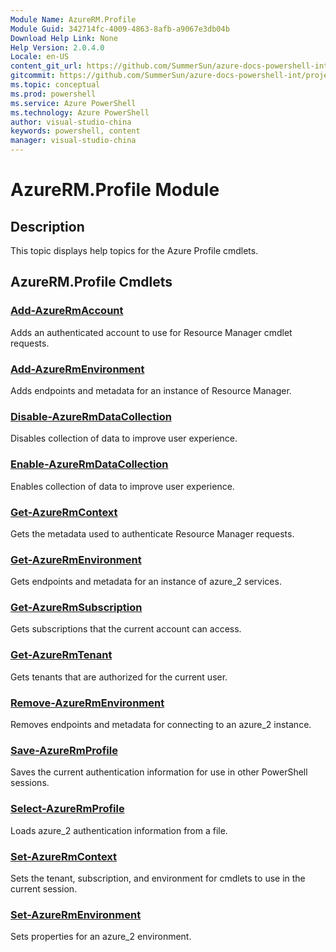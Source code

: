 ```yaml
---
Module Name: AzureRM.Profile
Module Guid: 342714fc-4009-4863-8afb-a9067e3db04b
Download Help Link: None
Help Version: 2.0.4.0
Locale: en-US
content_git_url: https://github.com/SummerSun/azure-docs-powershell-int/projects/azure-docs-powershell-int/azureps-cmdlets-docs/ResourceManager/AzureRM.Profile/v1.0/CmdletMDs/AzureRM.Profile.md
gitcommit: https://github.com/SummerSun/azure-docs-powershell-int/projects/azure-docs-powershell-int/azureps-cmdlets-docs/ResourceManager/AzureRM.Profile/v1.0/CmdletMDs/AzureRM.Profile.md
ms.topic: conceptual
ms.prod: powershell
ms.service: Azure PowerShell
ms.technology: Azure PowerShell
author: visual-studio-china
keywords: powershell, content
manager: visual-studio-china
---
```


# AzureRM.Profile Module
## Description
This topic displays help topics for the Azure Profile cmdlets.

## AzureRM.Profile Cmdlets
### [Add-AzureRmAccount](Add-AzureRmAccount.md)
Adds an authenticated account to use for Resource Manager cmdlet requests.


### [Add-AzureRmEnvironment](Add-AzureRmEnvironment.md)
Adds endpoints and metadata for an instance of Resource Manager.


### [Disable-AzureRmDataCollection](Disable-AzureRmDataCollection.md)
Disables collection of data to improve user experience.


### [Enable-AzureRmDataCollection](Enable-AzureRmDataCollection.md)
Enables collection of data to improve user experience.


### [Get-AzureRmContext](Get-AzureRmContext.md)
Gets the metadata used to authenticate Resource Manager requests.


### [Get-AzureRmEnvironment](Get-AzureRmEnvironment.md)
Gets endpoints and metadata for an instance of azure_2 services.


### [Get-AzureRmSubscription](Get-AzureRmSubscription.md)
Gets subscriptions that the current account can access.


### [Get-AzureRmTenant](Get-AzureRmTenant.md)
Gets tenants that are authorized for the current user.


### [Remove-AzureRmEnvironment](Remove-AzureRmEnvironment.md)
Removes endpoints and metadata for connecting to an azure_2 instance.


### [Save-AzureRmProfile](Save-AzureRmProfile.md)
Saves the current authentication information for use in other PowerShell sessions.


### [Select-AzureRmProfile](Select-AzureRmProfile.md)
Loads azure_2 authentication information from a file.


### [Set-AzureRmContext](Set-AzureRmContext.md)
Sets the tenant, subscription, and environment for cmdlets to use in the current session.


### [Set-AzureRmEnvironment](Set-AzureRmEnvironment.md)
Sets properties for an azure_2 environment.



